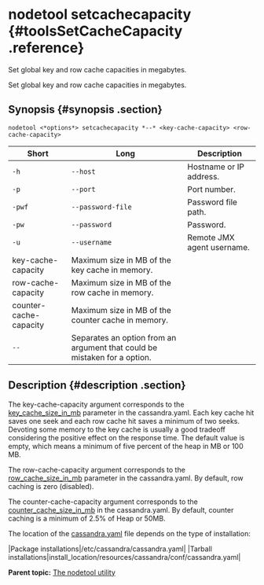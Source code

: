 # nodetool setcachecapacity {#toolsSetCacheCapacity .reference}

Set global key and row cache capacities in megabytes.

Set global key and row cache capacities in megabytes.

## Synopsis {#synopsis .section}

```language-bash
nodetool <*options*> setcachecapacity *--* <key-cache-capacity> <row-cache-capacity>
```

|Short|Long|Description|
|-----|----|-----------|
|`-h`|`--host`|Hostname or IP address.|
|`-p`|`--port`|Port number.|
|`-pwf`|`--password-file`|Password file path.|
|`-pw`|`--password`|Password.|
|`-u`|`--username`|Remote JMX agent username.|
|key-cache-capacity|Maximum size in MB of the key cache in memory.|
|row-cache-capacity|Maximum size in MB of the row cache in memory.|
|counter-cache-capacity|Maximum size in MB of the counter cache in memory.|
|`--`|Separates an option from an argument that could be mistaken for a option.|

## Description {#description .section}

The key-cache-capacity argument corresponds to the [key\_cache\_size\_in\_mb](../configuration/configCassandra_yaml.md#key_cache_size_in_mb) parameter in the cassandra.yaml. Each key cache hit saves one seek and each row cache hit saves a minimum of two seeks. Devoting some memory to the key cache is usually a good tradeoff considering the positive effect on the response time. The default value is empty, which means a minimum of five percent of the heap in MB or 100 MB.

The row-cache-capacity argument corresponds to the [row\_cache\_size\_in\_mb](../configuration/configCassandra_yaml.md#row_cache_size_in_mb) parameter in the cassandra.yaml. By default, row caching is zero \(disabled\).

The counter-cache-capacity argument corresponds to the [counter\_cache\_size\_in\_mb](../configuration/configCassandra_yaml.md#counter_cache_size_in_mb) in the cassandra.yaml. By default, counter caching is a minimum of 2.5% of Heap or 50MB.

The location of the [cassandra.yaml](/en/archived/cassandra/3.x/cassandra/configuration/configCassandra_yaml.html) file depends on the type of installation:

|Package installations|/etc/cassandra/cassandra.yaml|
|Tarball installations|install\_location/resources/cassandra/conf/cassandra.yaml|

**Parent topic:** [The nodetool utility](../../cassandra/tools/toolsNodetool.md)

